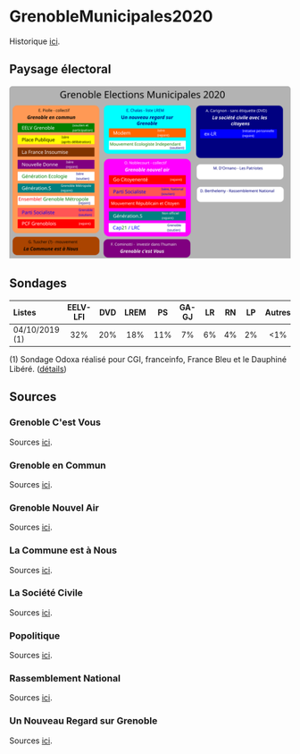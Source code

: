 # GrenobleMunicipales2020

Historique [ici](https://github.com/rom1gre/GrenobleMunicipales2020/tree/master/Historique).

## Paysage électoral

![Schéma Municipales Grenoble 2020](https://github.com/rom1gre/GrenobleMunicipales2020/blob/master/Images/schema.svg "Schéma")

## Sondages

| Listes         | EELV-LFI | DVD | LREM | PS  | GA-GJ | LR | RN | LP | Autres |
|:---------------|:--------:|:---:|:----:|:---:|:-----:|:--:|:--:|:--:|:------:|
| 04/10/2019 (1) | 32%      | 20% | 18%  | 11% | 7%    | 6% | 4% | 2% | <1%    |

(1) Sondage Odoxa réalisé pour CGI, franceinfo, France Bleu et le Dauphiné Libéré. ([détails](https://www.francebleu.fr/infos/politique/dans-un-sondage-les-grenoblois-placent-le-maire-sortant-eric-piolle-eelv-en-tete-au-1er-tour-des-1570036512))

## Sources

### Grenoble C'est Vous

Sources [ici](https://github.com/rom1gre/GrenobleMunicipales2020/blob/master/GrenobleCestVous/SOURCES.md).

### Grenoble en Commun

Sources [ici](https://github.com/rom1gre/GrenobleMunicipales2020/blob/master/GrenobleEnCommun/SOURCES.md).

### Grenoble Nouvel Air

Sources [ici](https://github.com/rom1gre/GrenobleMunicipales2020/blob/master/GrenobleNouvelAir/SOURCES.md).

### La Commune est à Nous

Sources [ici](https://github.com/rom1gre/GrenobleMunicipales2020/blob/master/LaCommuneEstANous/SOURCES.md).

### La Société Civile

Sources [ici](https://github.com/rom1gre/GrenobleMunicipales2020/blob/master/LaSocieteCivile/SOURCES.md).

### Popolitique

Sources [ici](https://github.com/rom1gre/GrenobleMunicipales2020/blob/master/Popolitique/SOURCES.md).

### Rassemblement National

Sources [ici](https://github.com/rom1gre/GrenobleMunicipales2020/blob/master/RassemblementNational/SOURCES.md).

### Un Nouveau Regard sur Grenoble

Sources [ici](https://github.com/rom1gre/GrenobleMunicipales2020/blob/master/UnNouveauRegardSurGrenoble/SOURCES.md).

